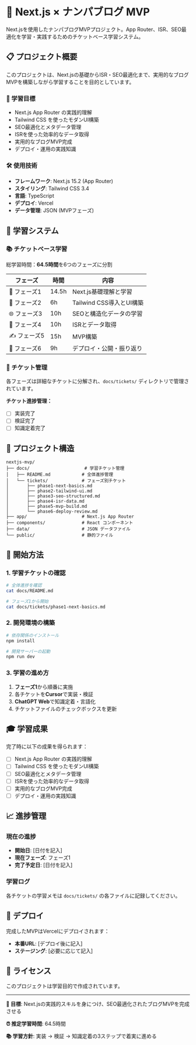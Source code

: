 # 🧾 Next.js × ナンパブログ MVP

Next.jsを使用したナンパブログMVPプロジェクト。App Router、ISR、SEO最適化を学習・実践するためのチケットベース学習システム。

## 📋 プロジェクト概要

このプロジェクトは、Next.jsの基礎からISR・SEO最適化まで、実用的なブログMVPを構築しながら学習することを目的としています。

### 🎯 学習目標
- Next.js App Router の実践的理解
- Tailwind CSS を使ったモダンUI構築
- SEO最適化とメタデータ管理
- ISRを使った効率的なデータ取得
- 実用的なブログMVP完成
- デプロイ・運用の実践知識

### 🛠️ 使用技術
- **フレームワーク**: Next.js 15.2 (App Router)
- **スタイリング**: Tailwind CSS 3.4
- **言語**: TypeScript
- **デプロイ**: Vercel
- **データ管理**: JSON (MVPフェーズ)

## 🚀 学習システム

### 📚 チケットベース学習
総学習時間：**64.5時間**を6つのフェーズに分割

| フェーズ | 時間 | 内容 |
|---------|------|------|
| 🔰 フェーズ1 | 14.5h | Next.js基礎理解と学習 |
| 🧱 フェーズ2 | 6h | Tailwind CSS導入とUI構築 |
| 🌐 フェーズ3 | 10h | SEOと構造化データの学習 |
| 🔄 フェーズ4 | 10h | ISRとデータ取得 |
| ✍️ フェーズ5 | 15h | MVP構築 |
| 📢 フェーズ6 | 9h | デプロイ・公開・振り返り |

### 🎫 チケット管理
各フェーズは詳細なチケットに分解され、`docs/tickets/` ディレクトリで管理されています。

**チケット進捗管理：**
- [ ] 実装完了
- [ ] 検証完了  
- [ ] 知識定着完了

## 📁 プロジェクト構造

```
nextjs-mvp/
├── docs/                     # 学習チケット管理
│   ├── README.md            # 全体進捗管理
│   └── tickets/             # フェーズ別チケット
│       ├── phase1-next-basics.md
│       ├── phase2-tailwind-ui.md
│       ├── phase3-seo-structured.md
│       ├── phase4-isr-data.md
│       ├── phase5-mvp-build.md
│       └── phase6-deploy-review.md
├── app/                     # Next.js App Router
├── components/              # React コンポーネント
├── data/                    # JSON データファイル
└── public/                  # 静的ファイル
```

## 🏁 開始方法

### 1. 学習チケットの確認
```bash
# 全体進捗を確認
cat docs/README.md

# フェーズ1から開始
cat docs/tickets/phase1-next-basics.md
```

### 2. 開発環境の構築
```bash
# 依存関係のインストール
npm install

# 開発サーバーの起動
npm run dev
```

### 3. 学習の進め方
1. **フェーズ1**から順番に実施
2. 各チケットを**Cursor**で実装・検証
3. **ChatGPT Web**で知識定着・言語化
4. チケットファイルのチェックボックスを更新

## 🎓 学習成果

完了時に以下の成果を得られます：

- [ ] Next.js App Router の実践的理解
- [ ] Tailwind CSS を使ったモダンUI構築
- [ ] SEO最適化とメタデータ管理
- [ ] ISRを使った効率的なデータ取得
- [ ] 実用的なブログMVP完成
- [ ] デプロイ・運用の実践知識

## 📈 進捗管理

### 現在の進捗
- **開始日**: [日付を記入]
- **現在フェーズ**: フェーズ1
- **完了予定日**: [日付を記入]

### 学習ログ
各チケットの学習メモは `docs/tickets/` の各ファイルに記録してください。

## 🚀 デプロイ

完成したMVPはVercelにデプロイされます：
- **本番URL**: [デプロイ後に記入]
- **ステージング**: [必要に応じて記入]

## 📝 ライセンス

このプロジェクトは学習目的で作成されています。

---

**🎯 目標**: Next.jsの実践的スキルを身につけ、SEO最適化されたブログMVPを完成させる

**⏰ 推定学習時間**: 64.5時間

**📚 学習方針**: 実装 → 検証 → 知識定着の3ステップで着実に進める 